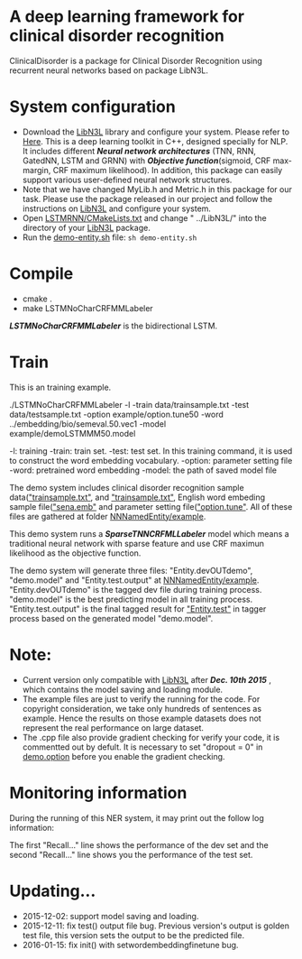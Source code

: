 A deep learning framework for clinical disorder recognition
======
ClinicalDisorder is a package for Clinical Disorder Recognition using recurrent neural networks based on package LibN3L. 

System configuration
======
* Download the [LibN3L](https://github.com/SUTDNLP/LibN3L) library and configure your system. Please refer to [Here](https://github.com/SUTDNLP/LibN3L). This is a deep learning toolkit in C++, designed specially for NLP. It includes different ***Neural network architectures*** (TNN, RNN, GatedNN, LSTM and GRNN) with ***Objective function***(sigmoid, CRF max-margin, CRF maximum likelihood). In addition, this package can easily support various user-defined neural network structures.
* Note that we have changed MyLib.h and Metric.h in this package for our task. Please use the package released in our project and follow the instructions on [LibN3L](https://github.com/SUTDNLP/LibN3L) and configure your system.
* Open [LSTMRNN/CMakeLists.txt](CMakeLists.txt) and change " ../LibN3L/" into the directory of your [LibN3L](https://github.com/SUTDNLP/LibN3L) package.
* Run the [demo-entity.sh](demo-entity.sh) file: `sh demo-entity.sh`

Compile
======
* cmake .
* make LSTMNoCharCRFMMLabeler

***LSTMNoCharCRFMMLabeler*** is the bidirectional LSTM.

Train
=====
This is an training example.

./LSTMNoCharCRFMMLabeler -l -train data/trainsample.txt -test data/testsample.txt -option example/option.tune50 -word ../embedding/bio/semeval.50.vec1 -model example/demoLSTMMM50.model

-l: training
-train: train set.
-test: test set. In this training command, it is used to construct the word embedding vocabulary.
-option:  parameter setting file
-word: pretrained word embedding
-model: the path of saved model file


The demo system includes clinical disorder recognition sample data(["trainsample.txt"](LSTMRNN/data/trainsample.txt), and ["trainsample.txt"](LSTMRNN/data/testsample.txt), English word embeding sample file(["sena.emb"](embeddings/senna/sena.emb) and parameter setting file(["option.tune"](LSTMRNN/example/optiontune). All of these files are gathered at folder [NNNamedEntity/example](example).
 
This demo system runs a ***SparseTNNCRFMLLabeler*** model which means a traditional neural network with sparse feature and use CRF maximun likelihood as the objective function. 

The demo system will generate three files: "Entity.devOUTdemo", "demo.model" and "Entity.test.output" at [NNNamedEntity/example](example). "Entity.devOUTdemo" is the tagged dev file during training process. "demo.model" is the best predicting model in all training process. "Entity.test.output" is the final tagged result for ["Entity.test"](example/Entity.test) in tagger process based on the generated model "demo.model".

Note: 
======
* Current version only compatible with [LibN3L](https://github.com/SUTDNLP/LibN3L) after ***Dec. 10th 2015*** , which contains the model saving and loading module.
* The example files are just to verify the running for the code. For copyright consideration, we take only hundreds of sentences as example. Hence the results on those example datasets does not represent the real performance on large dataset.
* The .cpp file also provide gradient checking for verify your code, it is commentted out by defult. It is necessary to set "dropout = 0" in [demo.option](example/demo.option) before you enable the gradient checking.


Monitoring information
=====
During the running of this NER system, it may print out the follow log information:


The first "Recall..." line shows the performance of the dev set and the second "Recall..." line shows 
you the performance of the test set.


Updating...
====
* 2015-12-02: support model saving and loading.
* 2015-12-11: fix test() output file bug. Previous version's output is golden test file, this version sets the output to be the predicted file.
* 2016-01-15: fix init() with setwordembeddingfinetune bug.

